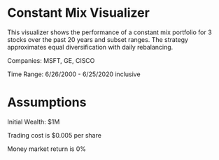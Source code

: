 # Constant Mix Visualizer

This visualizer shows the performance of a constant mix portfolio for 3 stocks over the past 20 years and subset ranges. The strategy approximates equal diversification with daily rebalancing.

Companies: MSFT, GE, CISCO

Time Range: 6/26/2000 - 6/25/2020 inclusive 

# Assumptions



Initial Wealth: $1M

Trading cost is $0.005 per share

Money market return is 0%
